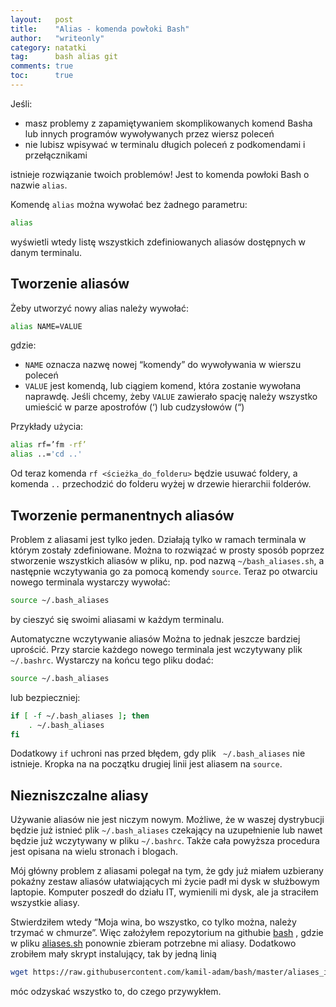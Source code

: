 ```yaml
---
layout:   post
title:    "Alias - komenda powłoki Bash"
author:   "writeonly"
category: natatki
tag:      bash alias git
comments: true
toc:      true
---
```


Jeśli:
* masz problemy z zapamiętywaniem skomplikowanych komend Basha lub innych programów wywoływanych przez wiersz poleceń 
* nie lubisz wpisywać w terminalu długich poleceń z podkomendami i przełącznikami 

istnieje rozwiązanie twoich problemów! Jest to komenda powłoki Bash o nazwie `alias`.

Komendę `alias` można wywołać bez żadnego parametru:
```bash
alias
```

wyświetli wtedy listę wszystkich zdefiniowanych aliasów dostępnych w danym terminalu.

## Tworzenie aliasów

Żeby utworzyć nowy alias należy wywołać:
```bash
alias NAME=VALUE
```

gdzie:
* `NAME` oznacza nazwę nowej “komendy” do wywoływania w wierszu poleceń
* `VALUE` jest komendą, lub ciągiem komend, która zostanie wywołana naprawdę. Jeśli chcemy, żeby `VALUE` zawierało spację należy wszystko umieścić w parze apostrofów (‘) lub cudzysłowów (“)

Przykłady użycia:
```bash
alias rf=’fm -rf’
alias ..='cd ..'
```
Od teraz komenda `rf <ścieżka_do_folderu>` będzie usuwać foldery, a komenda `..` przechodzić do folderu wyżej w drzewie hierarchii folderów.

## Tworzenie permanentnych aliasów
Problem z aliasami jest tylko jeden. Działają tylko w ramach terminala w którym zostały zdefiniowane. Można to rozwiązać w prosty sposób poprzez stworzenie wszystkich aliasów w pliku, np. pod nazwą `~/bash_aliases.sh`, a następnie wczytywania go za pomocą komendy `source`. Teraz po otwarciu nowego terminala wystarczy wywołać:
```bash
source ~/.bash_aliases
```

by cieszyć się swoimi aliasami w każdym terminalu.

Automatyczne wczytywanie aliasów
Można to jednak jeszcze bardziej uprościć. Przy starcie każdego nowego terminala jest wczytywany plik `~/.bashrc`. Wystarczy na końcu tego pliku dodać:
```bash
source ~/.bash_aliases
```
lub bezpieczniej:
```bash
if [ -f ~/.bash_aliases ]; then
    . ~/.bash_aliases
fi
```
Dodatkowy `if` uchroni nas przed błędem, gdy plik ` ~/.bash_aliases` nie istnieje. Kropka na na początku drugiej linii jest aliasem na `source`.

## Niezniszczalne aliasy
Używanie aliasów nie jest niczym nowym. 
Możliwe, że w waszej dystrybucji będzie już istnieć plik `~/.bash_aliases` czekający na uzupełnienie 
lub nawet będzie już wczytywany w pliku `~/.bashrc`. Także cała powyższa procedura jest opisana na wielu stronach i blogach. 

Mój główny problem z aliasami polegał na tym, że gdy już miałem uzbierany pokaźny zestaw aliasów ułatwiających mi życie padł mi dysk w służbowym laptopie. 
Komputer poszedł do działu IT, wymienili mi dysk, ale ja straciłem wszystkie aliasy.

Stwierdziłem wtedy “Moja wina, bo wszystko, co tylko można, należy trzymać w chmurze”. 
Więc założyłem repozytorium na githubie [bash](https://github.com/kamil-adam/bash) , gdzie w pliku [aliases.sh](https://github.com/kamil-adam/bash/blob/master/aliases.sh) ponownie zbieram potrzebne mi aliasy. 
Dodatkowo zrobiłem mały skrypt instalujący, tak by jedną linią 
```bash
wget https://raw.githubusercontent.com/kamil-adam/bash/master/aliases_install.sh | bash
```
móc odzyskać wszystko to, do czego przywykłem.

